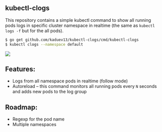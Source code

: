 ## kubectl-clogs

This repository contains a simple kubectl command to show all running pods logs in specific cluster namespace in realtime
(the same as `kubectl logs -f` but for the all pods).


```bash
$ go get github.com/kaduev13/kubectl-clogs/cmd/kubectl-clogs
$ kubectl clogs --namespace default
```

![](https://i.imgur.com/zG8eG3k.jpg)


## Features:
- Logs from all namespace pods in realtime (follow mode)
- Autoreload – this command monitors all running pods every `N` seconds and adds new pods to the log group

## Roadmap:
- Regexp for the pod name
- Multiple namespaces
